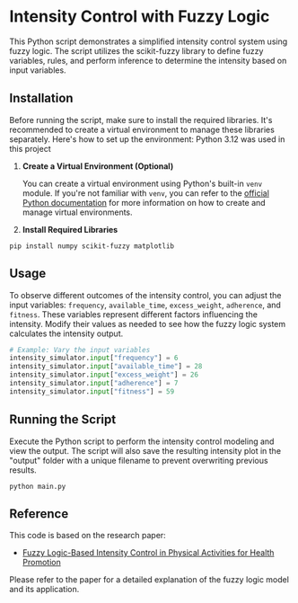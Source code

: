 # Intensity Control with Fuzzy Logic

This Python script demonstrates a simplified intensity control system using fuzzy logic. The script utilizes the scikit-fuzzy library to define fuzzy variables, rules, and perform inference to determine the intensity based on input variables.

## Installation

Before running the script, make sure to install the required libraries. It's recommended to create a virtual environment to manage these libraries separately. Here's how to set up the environment:
Python 3.12 was used in this project

1. **Create a Virtual Environment (Optional)**

   You can create a virtual environment using Python's built-in `venv` module. If you're not familiar with `venv`, you can refer to the [official Python documentation](https://docs.python.org/3/library/venv.html) for more information on how to create and manage virtual environments.

2. **Install Required Libraries**

```
pip install numpy scikit-fuzzy matplotlib
```

## Usage

To observe different outcomes of the intensity control, you can adjust the input variables: `frequency`, `available_time`, `excess_weight`, `adherence`, and `fitness`. These variables represent different factors influencing the intensity. Modify their values as needed to see how the fuzzy logic system calculates the intensity output.

```python
# Example: Vary the input variables
intensity_simulator.input["frequency"] = 6
intensity_simulator.input["available_time"] = 28
intensity_simulator.input["excess_weight"] = 26
intensity_simulator.input["adherence"] = 7
intensity_simulator.input["fitness"] = 59
```

## Running the Script

Execute the Python script to perform the intensity control modeling and view the output. The script will also save the resulting intensity plot in the "output" folder with a unique filename to prevent overwriting previous results.

```
python main.py
```

## Reference

This code is based on the research paper:

- [Fuzzy Logic-Based Intensity Control in Physical Activities for Health Promotion](https://www.reciis.icict.fiocruz.br/index.php/reciis/article/view/941)

Please refer to the paper for a detailed explanation of the fuzzy logic model and its application.
